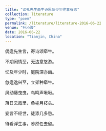 ```yaml
---
title: "读孔先生牵牛诗思及少年往事有感"
collection: literature
type: "poem"
permalink: /literature/literature-2016-06-22
venue: "孙沁璇"
date: 2016-06-22
location: "Tianjin, China"
---
```



偶逢先生言，寄诗颂牵牛。

不期闲情至，无边意悠游。

忆及年少时，庭院深亦幽。

忽逢逸兴至，立架种牵牛。

风动藤曳曳，鸟鸣声啾啾。

落日云霞里，桑榆月枝头。

妄言不经世，徒添几多愁。

待看浮生事，眇然任去留。

